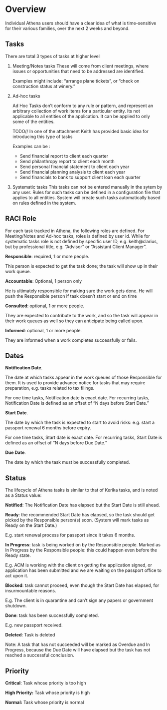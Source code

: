 # Overview

Individual Athena users should have a clear idea of what is time-sensitive for their various families, over the next 2 weeks and beyond.



## Tasks

There are total 3 types of tasks at higher level

1. Meeting/Notes tasks
   These will come from client meetings, where issues or opportunities that need to be addressed are identified.

   Examples might include: “arrange plane tickets”, or “check on construction status at winery.”

2. Ad-hoc tasks

   Ad Hoc Tasks don’t conform to any rule or pattern, and represent an arbitrary collection of work items for a particular entity.  Its not applicable to all entities of the application. It can be applied to only some of the entities. 

   TODO// In one of the attachment Keith has provided basic idea for introducing this type of tasks

   Examples can be :

   - Send financial report to client each quarter
   - Send philanthropy report to client each month
   - Send personal financial statement to client each year
   - Send financial planning analysis to client each year
   - Send financials to bank to support client loan each quarter

3. Systematic tasks
   This tasks can not be entered manually in the sytem by any user. Rules for such tasks can be defined in a configuration file that applies to all entities. System will create such tasks automatically based on rules defined in the system.



## RACI Role

For each task tracked in Athena, the following roles are defined. For Meeting/Notes and Ad-hoc tasks, roles is defined by user id. While for systematic tasks role is not defined by specific user ID, e.g. keith@clarius, but by professional title, e.g. “Advisor” or “Assistant Client Manager”.

**Responsible**: required, 1 or more people.

This person is expected to get the task done; the task will show up in their work queue.

**Accountable**: Optional, 1 person only

He is ultimately responsible for making sure the work gets done. He will push the Responsible person if task doesn’t start or end on time

**Consulted**: optional, 1 or more people.

They are expected to contribute to the work, and so the task will appear in their work queues as well so they can anticipate being called upon. 

**Informed**: optional, 1 or more people.

They are informed when a work completes successfully or fails.

## Dates

**Notification Date**.

The date at which tasks appear in the work queues of those Responsible for them. It is used to provide advance notice for tasks that may require preparation, e.g. tasks related to tax filings.

For one time tasks, Notification date is exact date. For recurring tasks, Notification Date is defined as an offset of “N days before Start Date.”

**Start Date**.

The date by which the task is expected to start to avoid risks: e.g. start a passport renewal 6 months before expiry.

For one time tasks, Start date is exact date. For recurring tasks, Start Date is defined as an offset of “N days before Due Date.”

**Due Date**.

The date by which the task must be successfully completed. 

## Status

The lifecycle of Athena tasks is similar to that of Kerika tasks, and is noted as a Status value:

**Notified**: The Notification Date has elapsed but the Start Date is still ahead.

**Ready**: the recommended Start Date has elapsed, so the task should get picked by the Responsible person(s) soon. (System will mark tasks as Ready on the Start Date.)

E.g. start renewal process for passport since it takes 6 months.

**In Progress**: task is being worked on by the Responsible people. Marked as In Progress by the Responsible people: this could happen even before the Ready state.

E.g. ACM is working with the client on getting the application signed, or application has been submitted and we are waiting on the passport office to act upon it.

**Blocked**: task cannot proceed, even though the Start Date has elapsed, for insurmountable reasons.

E.g. The client is in quarantine and can’t sign any papers or government shutdown.

**Done**: task has been successfully completed.

E.g. new passport received.

**Deleted**: Task is deleted 

Note: A task that has not succeeded will be marked as Overdue and In Progress, because the Due Date will have elapsed but the task has not reached a successful conclusion.

## Priority

**Critical**: Task whose priority is too high

**High Priority:** Task whose priority is high

**Normal:** Task whose priority is normal